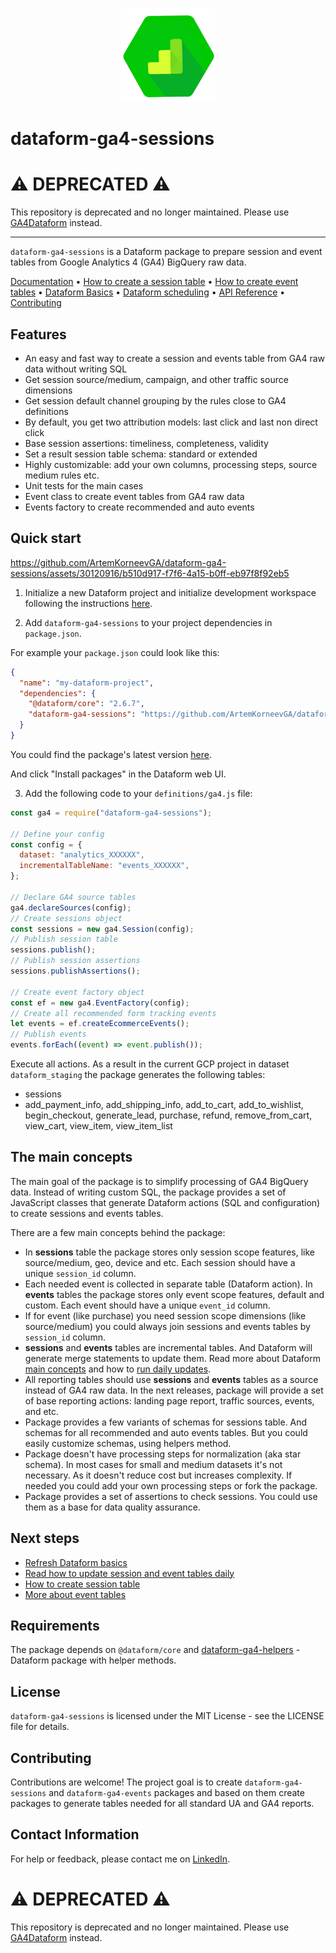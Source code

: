 <p align="center">
      <img src="assets/logo.png" alt="dataform-ga4-sessions logo" width="150px" />
</p>

# dataform-ga4-sessions

# ⚠️ DEPRECATED ⚠️
This repository is deprecated and no longer maintained. Please use [GA4Dataform](https://github.com/superformlabs/ga4dataform-community) instead.

---

`dataform-ga4-sessions` is a Dataform package to prepare session and event tables from Google Analytics 4 (GA4) BigQuery raw data.

[Documentation](https://ArtemKorneevGA.github.io/dataform-ga4-sessions/) •
[How to create a session table](https://ArtemKorneevGA.github.io/dataform-ga4-sessions/sessions/create-session) •
[How to create event tables](https://ArtemKorneevGA.github.io/dataform-ga4-sessions/events/create-event) •
[Dataform Basics](https://ArtemKorneevGA.github.io/dataform-ga4-sessions/guides/dataform) •
[Dataform scheduling](https://ArtemKorneevGA.github.io/dataform-ga4-sessions/guides/scheduling-daily) •
[API Reference](https://ArtemKorneevGA.github.io/dataform-ga4-sessions/api) •
[Contributing](#contributing)

## Features

- An easy and fast way to create a session and events table from GA4 raw data without writing SQL
- Get session source/medium, campaign, and other traffic source dimensions
- Get session default channel grouping by the rules close to GA4 definitions
- By default, you get two attribution models: last click and last non direct click
- Base session assertions: timeliness, completeness, validity
- Set a result session table schema: standard or extended
- Highly customizable: add your own columns, processing steps, source medium rules etc.
- Unit tests for the main cases
- Event class to create event tables from GA4 raw data
- Events factory to create recommended and auto events

## Quick start

https://github.com/ArtemKorneevGA/dataform-ga4-sessions/assets/30120916/b510d917-f7f6-4a15-b0ff-eb97f8f92eb5

1. Initialize a new Dataform project and initialize development workspace following the instructions [here](https://cloud.google.com/dataform/docs/quickstart-create-workflow).

2. Add `dataform-ga4-sessions` to your project dependencies in `package.json`.

For example your `package.json` could look like this:

```json {5}
{
  "name": "my-dataform-project",
  "dependencies": {
    "@dataform/core": "2.6.7",
    "dataform-ga4-sessions": "https://github.com/ArtemKorneevGA/dataform-ga4-sessions/archive/refs/tags/v1.0.5.tar.gz"
  }
}
```

You could find the package's latest version [here](https://github.com/ArtemKorneevGA/dataform-ga4-sessions/releases).

And click "Install packages" in the Dataform web UI.

3. Add the following code to your `definitions/ga4.js` file:

```javascript
const ga4 = require("dataform-ga4-sessions");

// Define your config
const config = {
  dataset: "analytics_XXXXXX",
  incrementalTableName: "events_XXXXXX",
};

// Declare GA4 source tables
ga4.declareSources(config);
// Create sessions object
const sessions = new ga4.Session(config);
// Publish session table
sessions.publish();
// Publish session assertions
sessions.publishAssertions();

// Create event factory object
const ef = new ga4.EventFactory(config);
// Create all recommended form tracking events
let events = ef.createEcommerceEvents();
// Publish events
events.forEach((event) => event.publish());
```

Execute all actions. As a result in the current GCP project in dataset `dataform_staging` the package generates the following tables:

- sessions
- add_payment_info, add_shipping_info, add_to_cart, add_to_wishlist, begin_checkout, generate_lead, purchase, refund, remove_from_cart, view_cart, view_item, view_item_list

## The main concepts

The main goal of the package is to simplify processing of GA4 BigQuery data. Instead of writing custom SQL, the package provides a set of JavaScript classes that generate Dataform actions (SQL and configuration) to create sessions and events tables.

There are a few main concepts behind the package:

- In **sessions** table the package stores only session scope features, like source/medium, geo, device and etc. Each session should have a unique `session_id` column.
- Each needed event is collected in separate table (Dataform action). In **events** tables the package stores only event scope features, default and custom. Each event should have a unique `event_id` column.
- If for event (like purchase) you need session scope dimensions (like source/medium) you could always join sessions and events tables by `session_id` column.
- **sessions** and **events** tables are incremental tables. And Dataform will generate merge statements to update them. Read more about Dataform [main concepts](https://ArtemKorneevGA.github.io/dataform-ga4-sessions/guides/dataform) and how to [run daily updates](https://ArtemKorneevGA.github.io/dataform-ga4-sessions/guides/scheduling-daily).
- All reporting tables should use **sessions** and **events** tables as a source instead of GA4 raw data. In the next releases, package will provide a set of base reporting actions: landing page report, traffic sources, events, and etc.
- Package provides a few variants of schemas for sessions table. And schemas for all recommended and auto events tables. But you could easily customize schemas, using helpers method.
- Package doesn't have processing steps for normalization (aka star schema). In most cases for small and medium datasets it's not necessary. As it doesn't reduce cost but increases complexity. If needed you could add your own processing steps or fork the package.
- Package provides a set of assertions to check sessions. You could use them as a base for data quality assurance.

## Next steps

- [Refresh Dataform basics](https://ArtemKorneevGA.github.io/dataform-ga4-sessions/guides/dataform)
- [Read how to update session and event tables daily](https://ArtemKorneevGA.github.io/dataform-ga4-sessions/guides/scheduling-daily)
- [How to create session table](https://ArtemKorneevGA.github.io/dataform-ga4-sessions/sessions/create-session)
- [More about event tables](https://ArtemKorneevGA.github.io/dataform-ga4-sessions/events/create-event)

## Requirements

The package depends on `@dataform/core` and [dataform-ga4-helpers](https://github.com/ArtemKorneevGA/dataform-ga4-helpers) - Dataform package with helper methods.

## License

`dataform-ga4-sessions` is licensed under the MIT License - see the LICENSE file for details.

## Contributing

Contributions are welcome! The project goal is to create `dataform-ga4-sessions` and `dataform-ga4-events` packages and based on them create packages to generate tables needed for all standard UA and GA4 reports.

## Contact Information

For help or feedback, please contact me on [LinkedIn](https://www.linkedin.com/in/artem-korneev/).

# ⚠️ DEPRECATED ⚠️
This repository is deprecated and no longer maintained. Please use [GA4Dataform](https://github.com/superformlabs/ga4dataform-community) instead.

